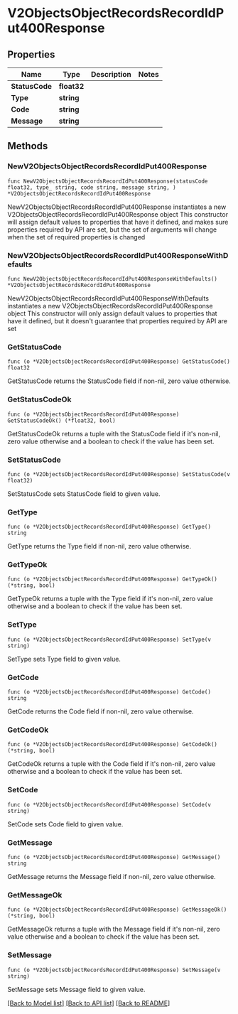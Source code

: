 # V2ObjectsObjectRecordsRecordIdPut400Response

## Properties

Name | Type | Description | Notes
------------ | ------------- | ------------- | -------------
**StatusCode** | **float32** |  | 
**Type** | **string** |  | 
**Code** | **string** |  | 
**Message** | **string** |  | 

## Methods

### NewV2ObjectsObjectRecordsRecordIdPut400Response

`func NewV2ObjectsObjectRecordsRecordIdPut400Response(statusCode float32, type_ string, code string, message string, ) *V2ObjectsObjectRecordsRecordIdPut400Response`

NewV2ObjectsObjectRecordsRecordIdPut400Response instantiates a new V2ObjectsObjectRecordsRecordIdPut400Response object
This constructor will assign default values to properties that have it defined,
and makes sure properties required by API are set, but the set of arguments
will change when the set of required properties is changed

### NewV2ObjectsObjectRecordsRecordIdPut400ResponseWithDefaults

`func NewV2ObjectsObjectRecordsRecordIdPut400ResponseWithDefaults() *V2ObjectsObjectRecordsRecordIdPut400Response`

NewV2ObjectsObjectRecordsRecordIdPut400ResponseWithDefaults instantiates a new V2ObjectsObjectRecordsRecordIdPut400Response object
This constructor will only assign default values to properties that have it defined,
but it doesn't guarantee that properties required by API are set

### GetStatusCode

`func (o *V2ObjectsObjectRecordsRecordIdPut400Response) GetStatusCode() float32`

GetStatusCode returns the StatusCode field if non-nil, zero value otherwise.

### GetStatusCodeOk

`func (o *V2ObjectsObjectRecordsRecordIdPut400Response) GetStatusCodeOk() (*float32, bool)`

GetStatusCodeOk returns a tuple with the StatusCode field if it's non-nil, zero value otherwise
and a boolean to check if the value has been set.

### SetStatusCode

`func (o *V2ObjectsObjectRecordsRecordIdPut400Response) SetStatusCode(v float32)`

SetStatusCode sets StatusCode field to given value.


### GetType

`func (o *V2ObjectsObjectRecordsRecordIdPut400Response) GetType() string`

GetType returns the Type field if non-nil, zero value otherwise.

### GetTypeOk

`func (o *V2ObjectsObjectRecordsRecordIdPut400Response) GetTypeOk() (*string, bool)`

GetTypeOk returns a tuple with the Type field if it's non-nil, zero value otherwise
and a boolean to check if the value has been set.

### SetType

`func (o *V2ObjectsObjectRecordsRecordIdPut400Response) SetType(v string)`

SetType sets Type field to given value.


### GetCode

`func (o *V2ObjectsObjectRecordsRecordIdPut400Response) GetCode() string`

GetCode returns the Code field if non-nil, zero value otherwise.

### GetCodeOk

`func (o *V2ObjectsObjectRecordsRecordIdPut400Response) GetCodeOk() (*string, bool)`

GetCodeOk returns a tuple with the Code field if it's non-nil, zero value otherwise
and a boolean to check if the value has been set.

### SetCode

`func (o *V2ObjectsObjectRecordsRecordIdPut400Response) SetCode(v string)`

SetCode sets Code field to given value.


### GetMessage

`func (o *V2ObjectsObjectRecordsRecordIdPut400Response) GetMessage() string`

GetMessage returns the Message field if non-nil, zero value otherwise.

### GetMessageOk

`func (o *V2ObjectsObjectRecordsRecordIdPut400Response) GetMessageOk() (*string, bool)`

GetMessageOk returns a tuple with the Message field if it's non-nil, zero value otherwise
and a boolean to check if the value has been set.

### SetMessage

`func (o *V2ObjectsObjectRecordsRecordIdPut400Response) SetMessage(v string)`

SetMessage sets Message field to given value.



[[Back to Model list]](../README.md#documentation-for-models) [[Back to API list]](../README.md#documentation-for-api-endpoints) [[Back to README]](../README.md)


